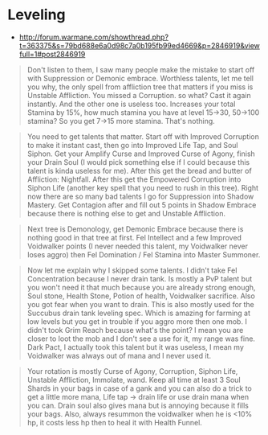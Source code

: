 # Leveling

- http://forum.warmane.com/showthread.php?t=363375&s=79bd688e6a0d98c7a0b195fb99ed4669&p=2846919&viewfull=1#post2846919

> Don't listen to them, I saw many people make the mistake to start off with Suppression or Demonic embrace. Worthless talents, let me tell you why, the only spell from affliction tree that matters if you miss is Unstable Affliction. You missed a Corruption. so what? Cast it again instantly. And the other one is useless too. Increases your total Stamina by 15%, how much stamina you have at level 15->30, 50->100 stamina? So you get 7->15 more stamina. That's nothing.

> You need to get talents that matter. Start off with Improved Corruption to make it instant cast, then go into Improved Life Tap, and Soul Siphon. Get your Amplify Curse and Improved Curse of Agony, finish your Drain Soul (I would pick something else if I could because this talent is kinda useless for me). After this get the bread and butter of Affliction: Nightfall. After this get the Empowered Corruption into Siphon Life (another key spell that you need to rush in this tree). Right now there are so many bad talents I go for Suppression into Shadow Mastery. Get Contagion after and fill out 5 points in Shadow Embrace because there is nothing else to get and Unstable Affliction.

> Next tree is Demonology, get Demonic Embrace because there is nothing good in that tree at first. Fel Intellect and a few Improved Voidwalker points (I never needed this talent, my Voidwalker never loses aggro) then Fel Domination / Fel Stamina into Master Summoner.

> Now let me explain why I skipped some talents. I didn't take Fel Concentration because I never drain tank. Is mostly a PvP talent but you won't need it that much because you are already strong enough, Soul stone, Health Stone, Potion of health, Voidwalker sacrifice. Also you got fear when you want to drain. This is also mostly used for the Succubus drain tank leveling spec. Which is amazing for farming at low levels but you get in trouble if you aggro more then one mob. I didn't took Grim Reach because what's the point? I mean you are closer to loot the mob and I don't see a use for it, my range was fine. Dark Pact, I actually took this talent but it was useless, I mean my Voidwalker was always out of mana and I never used it.

> Your rotation is mostly Curse of Agony, Corruption, Siphon Life, Unstable Affliction, Immolate, wand. Keep all time at least 3 Soul Shards in your bags in case of a gank and you can also do a trick to get a little more mana, Life tap -> drain life or use drain mana when you can. Drain soul also gives mana but is annoying because it fills your bags. Also, always resummon the voidwalker when he is <10% hp, it costs less hp then to heal it with Health Funnel. 
